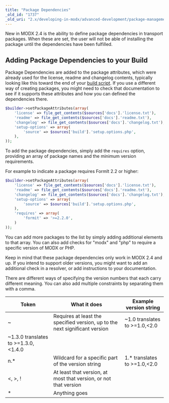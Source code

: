 ```yaml
---
title: "Package Dependencies"
_old_id: "1737"
_old_uri: "2.x/developing-in-modx/advanced-development/package-management/package-dependencies"
---
```


New in MODX 2.4 is the ability to define package dependencies in transport packages. When these are set, the user will not be able of installing the package until the dependencies have been fulfilled.

## Adding Package Dependencies to your Build

Package Dependencies are added to the package attributes, which were already used for the license, readme and changelog contents, typically looking like this toward the end of your [build script](extending-modx/transport-packages/build-script). If you use a different way of creating packages, you might need to check that documentation to see if it supports these attributes and how you can defined the dependencies there.

``` php
$builder->setPackageAttributes(array(
    'license' => file_get_contents($sources['docs'].'license.txt'),
    'readme' => file_get_contents($sources['docs'].'readme.txt'),
    'changelog' => file_get_contents($sources['docs'].'changelog.txt'),
    'setup-options' => array(
        'source' => $sources['build'].'setup.options.php',
    ),
));
```

To add the package dependencies, simply add the `requires` option, providing an array of package names and the minimum version requirements.

For example to indicate a package requires FormIt 2.2 or higher:

``` php
$builder->setPackageAttributes(array(
    'license' => file_get_contents($sources['docs'].'license.txt'),
    'readme' => file_get_contents($sources['docs'].'readme.txt'),
    'changelog' => file_get_contents($sources['docs'].'changelog.txt'),
    'setup-options' => array(
        'source' => $sources['build'].'setup.options.php',
    ),
    'requires' => array(
        'formit' => '>=2.2.0',
    )
));
```

You can add more packages to the list by simply adding additional elements to that array. You can also add checks for "modx" and "php" to require a specific version of MODX or PHP.

Keep in mind that these package dependencies only work in MODX 2.4 and up. If you intend to support older versions, you might want to add an additional check in a resolver, or add instructions to your documentation.

There are different ways of specifying the version numbers that each carry different meaning. You can also add multiple constraints by separating them with a comma.

| Token                               | What it does                                                                | Example version string        |
| ----------------------------------- | --------------------------------------------------------------------------- | ----------------------------- |
| ~                                   | Requires at least the specified version, up to the next significant version | ~1.0 translates to >=1.0,<2.0 |
| ~1.3.0 translates to >=1.3.0,<1.4.0 |
| n.\*                                | Wildcard for a specific part of the version string                          | 1.\* translates to >=1.0,<2.0 |
| <, >, !                             | At least that version, at most that version, or not that version            |                               |
| \*                                  | Anything goes                                                               |                               |
